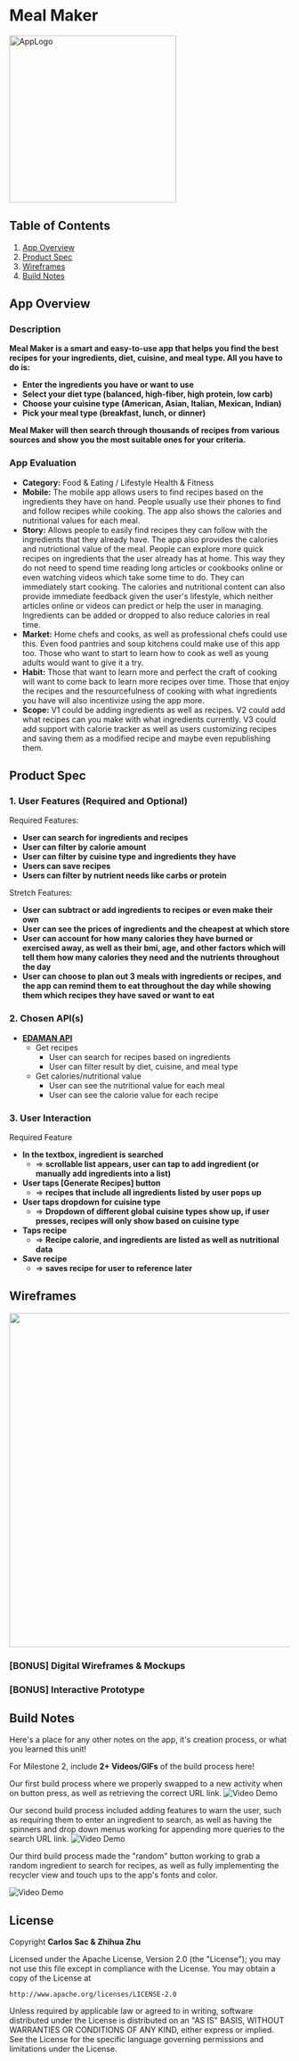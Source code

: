 # **Meal Maker**
<img src='https://i.imgur.com/spqjwnm.jpg' title='App Logo' width='300' alt='AppLogo'/>

## Table of Contents

1. [App Overview](#App-Overview)
1. [Product Spec](#Product-Spec)
1. [Wireframes](#Wireframes)
1. [Build Notes](#Build-Notes)

## App Overview

### Description 

**Meal Maker is a smart and easy-to-use app that helps you find the best recipes for your ingredients, diet, cuisine, and meal type. All you have to do is:**

- **Enter the ingredients you have or want to use**
- **Select your diet type (balanced, high-fiber, high protein, low carb)**
- **Choose your cuisine type (American, Asian, Italian, Mexican, Indian)**
- **Pick your meal type (breakfast, lunch, or dinner)**

**Meal Maker will then search through thousands of recipes from various sources and show you the most suitable ones for your criteria.**

### App Evaluation

<!-- Evaluation of your app across the following attributes -->
- **Category:** Food & Eating / Lifestyle Health & Fitness
- **Mobile:** The mobile app allows users to find recipes based on the ingredients they have on hand. People usually use their phones to find and follow recipes while cooking. The app also shows the calories and nutritional values for each meal.
- **Story:** Allows people to easily find recipes they can follow with the ingredients that they already have. The app also provides the calories and nutriotional value of the meal. People can explore more quick recipes on ingredients that the user already has at home. This way they do not need to spend time reading long articles or cookbooks online or even watching videos which take some time to do. They can immediately start cooking. The calories and nutritional content can also provide immediate feedback given the user's lifestyle, which neither articles online or videos can predict or help the user in managing. Ingredients can be added or dropped to also reduce calories in real time. 
- **Market:** Home chefs and cooks, as well as professional chefs could use this. Even food pantries and soup kitchens could make use of this app too. Those who want to start to learn how to cook as well as young adults would want to give it a try.
- **Habit:** Those that want to learn more and perfect the craft of cooking will want to come back to learn more recipes over time. Those that enjoy the recipes and the resourcefulness of cooking with what ingredients you have will also incentivize using the app more. 
- **Scope:** V1 could be adding ingredients as well as recipes. V2 could add what recipes can you make with what ingredients currently. V3 could add support with calorie tracker as well as users customizing recipes and saving them as a modified recipe and maybe even republishing them.

## Product Spec

### 1. User Features (Required and Optional)

Required Features:

- **User can search for ingredients and recipes**
- **User can filter by calorie amount**
- **User can filter by cuisine type and ingredients they have**
- **Users can save recipes**
- **Users can filter by nutrient needs like carbs or protein**

Stretch Features:

- **User can subtract or add ingredients to recipes or even make their own**
- **User can see the prices of ingredients and the cheapest at which store**
- **User can account for how many calories they have burned or exercised away, as well as their bmi, age, and other factors which will tell them how many calories they need and the nutrients throughout the day**
- **User can choose to plan out 3 meals with ingredients or recipes, and the app can remind them to eat throughout the day while showing them which recipes they have saved or want to eat**


### 2. Chosen API(s)

- **[EDAMAN API](https://developer.edamam.com/edamam-docs-recipe-api)**
  - Get recipes
      - User can search for recipes based on ingredients
      - User can filter result by diet, cuisine, and meal type
  - Get calories/nutritional value
      - User can see the nutritional value for each meal
      - User can see the calorie value for each recipe


### 3. User Interaction

Required Feature

- **In the textbox, ingredient is searched**
  - => **scrollable list appears, user can tap to add ingredient (or manually add ingredients into a list)**
- **User taps [Generate Recipes] button**
  - => **recipes that include all ingredients listed by user pops up**
- **User taps dropdown for cuisine type**
  - => **Dropdown of different global cuisine types show up, if user presses, recipes will only show based on cuisine type**
- **Taps recipe**
  - => **Recipe calorie, and ingredients are listed as well as nutritional data**
- **Save recipe**
  - => **saves recipe for user to reference later**

## Wireframes

<!-- Add picture of your hand sketched wireframes in this section -->
<img src="https://i.imgur.com/Kt0TaYn.png" width=600>

### [BONUS] Digital Wireframes & Mockups

### [BONUS] Interactive Prototype

## Build Notes

Here's a place for any other notes on the app, it's creation 
process, or what you learned this unit!  


For Milestone 2, include **2+ Videos/GIFs** of the build process here!

Our first build process where we properly swapped to a new activity when on button press, as well as retrieving the correct URL link. 
<img src='https://github.com/CodePath-Group38/AND101_Project/blob/main/imp_1.gif' title='Video Demo' width='' alt='Video Demo' />

Our second build process included adding features to warn the user, such as requiring them to enter an ingredient to search, as well as having the spinners and drop down menus working for appending more queries to the search URL link.
<img src='https://github.com/CodePath-Group38/AND101_Project/blob/main/imp_2.gif' title='Video Demo' width='' alt='Video Demo' />

Our third build process made the "random" button working to grab a random ingredient to search for recipes, as well as fully implementing the recycler view and touch ups to the app's fonts and color.

<img src='https://github.com/CodePath-Group38/AND101_Project/blob/main/imp_recV.gif' title='Video Demo' width='' alt='Video Demo' />

## License

Copyright **Carlos Sac & Zhihua Zhu** 

Licensed under the Apache License, Version 2.0 (the "License");
you may not use this file except in compliance with the License.
You may obtain a copy of the License at

    http://www.apache.org/licenses/LICENSE-2.0

Unless required by applicable law or agreed to in writing, software
distributed under the License is distributed on an "AS IS" BASIS,
WITHOUT WARRANTIES OR CONDITIONS OF ANY KIND, either express or implied.
See the License for the specific language governing permissions and
limitations under the License.
